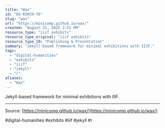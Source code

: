 ```yaml
---
title: "Wax"
id: "DG-RSRCH-76"
slug: "wax"
url: "https://minicomp.github.io/wax/"
created: "August 31, 2025 2:51 PM"
resource_type: "iiif exhibits"
resource_type_original: "iiif exhibits"
resource_type_10: "Publishing & Presentation"
summary: "Jekyll-based framework for minimal exhibitions with IIIF."
tags:
  - "digital-humanities"
  - "exhibits"
  - "iiif"
  - "jekyll"
  - "r"
aliases:
  - "Wax"
---
```


Jekyll-based framework for minimal exhibitions with IIIF.

---

Source: [https://minicomp.github.io/wax/](https://minicomp.github.io/wax/)

#digital-humanities #exhibits #iiif #jekyll #r
